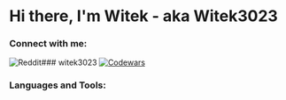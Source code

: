 # Hi there, I'm Witek - aka Witek3023

### Connect with me:
![Reddit](https://img.shields.io/badge/Reddit-%23FF4500.svg?style=for-the-badge&logo=Reddit&logoColor=white)### witek3023
[![Codewars](https://img.shields.io/badge/Codewars-B1361E?style=for-the-badge&logo=codewars&logoColor=grey)](https://www.codewars.com/users/Witek3023)

### Languages and Tools:

